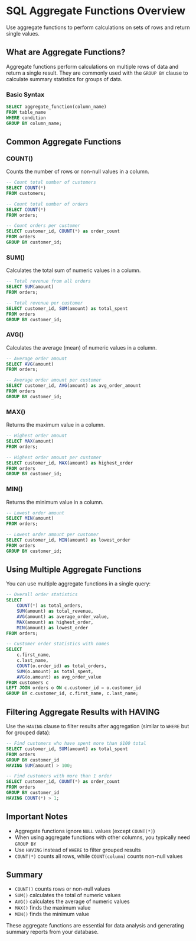 # SQL Aggregate Functions Overview

Use aggregate functions to perform calculations on sets of rows and return single values.

## What are Aggregate Functions?

Aggregate functions perform calculations on multiple rows of data and return a single result. They are commonly used with the `GROUP BY` clause to calculate summary statistics for groups of data.

### Basic Syntax

```sql
SELECT aggregate_function(column_name)
FROM table_name
WHERE condition
GROUP BY column_name;
```

## Common Aggregate Functions

### COUNT()

Counts the number of rows or non-null values in a column.

```sql
-- Count total number of customers
SELECT COUNT(*)
FROM customers;

-- Count total number of orders
SELECT COUNT(*)
FROM orders;

-- Count orders per customer
SELECT customer_id, COUNT(*) as order_count
FROM orders
GROUP BY customer_id;
```

### SUM()

Calculates the total sum of numeric values in a column.

```sql
-- Total revenue from all orders
SELECT SUM(amount)
FROM orders;

-- Total revenue per customer
SELECT customer_id, SUM(amount) as total_spent
FROM orders
GROUP BY customer_id;
```

### AVG()

Calculates the average (mean) of numeric values in a column.

```sql
-- Average order amount
SELECT AVG(amount)
FROM orders;

-- Average order amount per customer
SELECT customer_id, AVG(amount) as avg_order_amount
FROM orders
GROUP BY customer_id;
```

### MAX()

Returns the maximum value in a column.

```sql
-- Highest order amount
SELECT MAX(amount)
FROM orders;

-- Highest order amount per customer
SELECT customer_id, MAX(amount) as highest_order
FROM orders
GROUP BY customer_id;
```

### MIN()

Returns the minimum value in a column.

```sql
-- Lowest order amount
SELECT MIN(amount)
FROM orders;

-- Lowest order amount per customer
SELECT customer_id, MIN(amount) as lowest_order
FROM orders
GROUP BY customer_id;
```

## Using Multiple Aggregate Functions

You can use multiple aggregate functions in a single query:

```sql
-- Overall order statistics
SELECT
    COUNT(*) as total_orders,
    SUM(amount) as total_revenue,
    AVG(amount) as average_order_value,
    MAX(amount) as highest_order,
    MIN(amount) as lowest_order
FROM orders;

-- Customer order statistics with names
SELECT
    c.first_name,
    c.last_name,
    COUNT(o.order_id) as total_orders,
    SUM(o.amount) as total_spent,
    AVG(o.amount) as avg_order_value
FROM customers c
LEFT JOIN orders o ON c.customer_id = o.customer_id
GROUP BY c.customer_id, c.first_name, c.last_name;
```

## Filtering Aggregate Results with HAVING

Use the `HAVING` clause to filter results after aggregation (similar to `WHERE` but for grouped data):

```sql
-- Find customers who have spent more than $100 total
SELECT customer_id, SUM(amount) as total_spent
FROM orders
GROUP BY customer_id
HAVING SUM(amount) > 100;

-- Find customers with more than 1 order
SELECT customer_id, COUNT(*) as order_count
FROM orders
GROUP BY customer_id
HAVING COUNT(*) > 1;
```

## Important Notes

- Aggregate functions ignore `NULL` values (except `COUNT(*)`)
- When using aggregate functions with other columns, you typically need `GROUP BY`
- Use `HAVING` instead of `WHERE` to filter grouped results
- `COUNT(*)` counts all rows, while `COUNT(column)` counts non-null values

## Summary

- `COUNT()` counts rows or non-null values
- `SUM()` calculates the total of numeric values
- `AVG()` calculates the average of numeric values
- `MAX()` finds the maximum value
- `MIN()` finds the minimum value

These aggregate functions are essential for data analysis and generating summary reports from your database.
